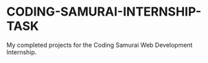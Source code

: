 # CODING-SAMURAI-INTERNSHIP-TASK
My completed projects for the Coding Samurai Web Development Internship.
